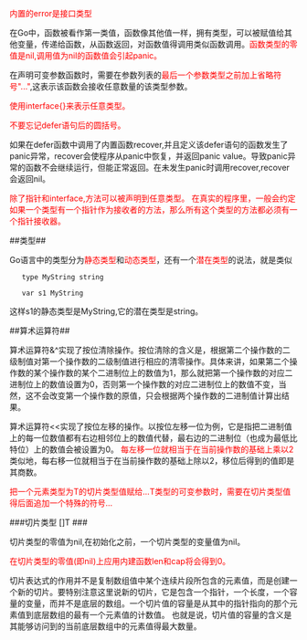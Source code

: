 <font color="red">内置的error是接口类型</font>


在Go中，函数被看作第一类值，函数像其他值一样，拥有类型，可以被赋值给其他变量，传递给函数，从函数返回，对函数值得调用类似函数调用。<font color="red">函数类型的零值是nil,调用值为nil的函数值会引起panic。</font>


在声明可变参数函数时，需要在参数列表的<font color="red">最后一个参数类型之前加上省略符号"..."</font>,这表示该函数会接收任意数量的该类型参数。

<font color="red">使用interface{}来表示任意类型。</font>

<font color="red">不要忘记defer语句后的圆括号。</font>


如果在defer函数中调用了内置函数recover,并且定义该defer语句的函数发生了panic异常，recover会使程序从panic中恢复，并返回panic value。导致panic异常的函数不会继续运行，但能正常返回。在未发生panic时调用recover,recover会返回nil。

<font color="red">除了指针和interface,方法可以被声明到任意类型。
在真实的程序里，一般会约定如果一个类型有一个指针作为接收者的方法，那么所有这个类型的方法都必须有一个指针接收器。</font>

##类型##

Go语言中的类型分为<font color="red">静态类型</font>和<font color="red">动态类型</font>，还有一个<font color="red">潜在类型</font>的说法，就是类似

```
   type MyString string
   
   var s1 MyString
```

这样s1的静态类型是MyString,它的潜在类型是string。

##算术运算符##

算术运算符&^实现了按位清除操作。按位清除的含义是，根据第二个操作数的二级制值对第一个操作数的二级制值进行相应的清零操作。具体来讲，如果第二个操作数的某个操作数的某个二进制位上的数值为1，那么就把第一个操作数的对应二进制位上的数值设置为0，否则第一个操作数的对应二进制位上的数值不变，当然，这不会改变第一个操作数的原值，只会根据两个操作数的二进制值计算出结果。

算术运算符<<实现了按位左移的操作。以按位左移一位为例，它是指把二进制值上的每一位数值都有右边相邻位上的数值代替，最右边的二进制位（也成为最低比特位）上的数值会被设置为0。
<font color="red">每左移一位就相当于在当前操作数的基础上乘以2</font>
类似地，每右移一位就相当于在当前操作数的基础上除以2，移位后得到的值即是其商数。


<font color="red">把一个元素类型为T的切片类型值赋给...T类型的可变参数时，需要在切片类型值得后面追加一个特殊的符号...</font>

###切片类型 []T ###

切片类型的零值为nil,在初始化之前，一个切片类型的变量值为nil。

<font color="red">在切片类型的零值(即nil)上应用内建函数len和cap将会得到0。</font>

切片表达式的作用并不是复制数组值中某个连续片段所包含的元素值，而是创建一个新的切片。要特别注意这里说新的切片，它是包含一个指针，一个长度，一个容量的变量，而并不是底层的数组。一个切片值的容量是从其中的指针指向的那个元素值到底层数组的最有一个元素值的计数值。
也就是说，切片值的容量的含义是其能够访问到的当前底层数组中的元素值得最大数量。



























